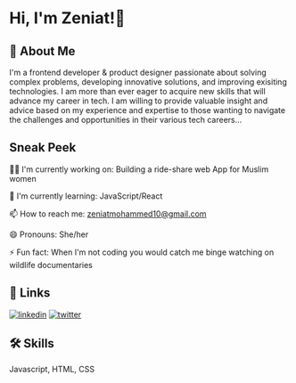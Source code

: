 
# Hi, I'm Zeniat!👋


## 🚀 About Me
I'm a frontend developer & product designer passionate about solving complex problems, developing innovative solutions, and improving exisiting technologies. I am more than ever eager to acquire new skills that will advance my career in tech. I am willing to provide valuable insight and advice based on my experience and expertise to those wanting to navigate the challenges and opportunities in their various tech careers...


## Sneak Peek
👩‍💻 I'm currently working on: Building a ride-share web App for Muslim women

🧠 I'm currently learning: JavaScript/React

📫 How to reach me: zeniatmohammed10@gmail.com

😄 Pronouns: She/her

⚡️ Fun fact: When I'm not coding you would catch me binge watching on wildlife documentaries


## 🔗 Links

[![linkedin](https://img.shields.io/badge/linkedin-0A66C2?style=for-the-badge&logo=linkedin&logoColor=white)](https://www.linkedin.com/in/zeniat-badmus-6b9347230/)
[![twitter](https://img.shields.io/badge/twitter-1DA1F2?style=for-the-badge&logo=twitter&logoColor=white)](https://twitter.com/NiqabiGeek)


## 🛠 Skills
Javascript, HTML, CSS


